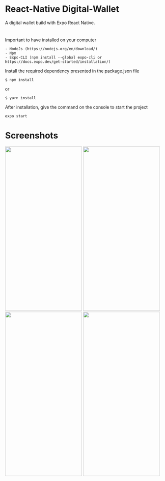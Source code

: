 # React-Native Digital-Wallet
A digital wallet build with Expo React Native.
#
Important to have installed on your computer
```
- NodeJs (https://nodejs.org/en/download/)
- Npm
- Expo-CLI (npm install --global expo-cli or https://docs.expo.dev/get-started/installation/)
```
Install the required dependency presented in the package.json file
```
$ npm install
```
or
```
$ yarn install
```
After installation, give the command on the console to start the project
```
expo start
```
# Screenshots
<img src="https://user-images.githubusercontent.com/120464714/210334251-2d4a3d0f-48f8-4c86-b1d9-b0c2dd17476f.png" data-canonical-src="https://user-images.githubusercontent.com/120464714/210334251-2d4a3d0f-48f8-4c86-b1d9-b0c2dd17476f.png" width="250" height="535" />  <img src="https://user-images.githubusercontent.com/120464714/210334488-d6adfbcf-64d9-4e03-b7de-3be96801648d.png" data-canonical-src="https://user-images.githubusercontent.com/120464714/210334488-d6adfbcf-64d9-4e03-b7de-3be96801648d.png" width="250" height="535" /> <img src="https://user-images.githubusercontent.com/120464714/210334623-771bcb88-f47e-4e4f-93c8-4a40014681b4.png" data-canonical-src="https://user-images.githubusercontent.com/120464714/210334623-771bcb88-f47e-4e4f-93c8-4a40014681b4.png" width="250" height="535" /> <img src="https://user-images.githubusercontent.com/120464714/210334927-45eb401d-1ba3-48e2-85b9-bfa0dbd3e7f2.png" data-canonical-src="https://user-images.githubusercontent.com/120464714/210334927-45eb401d-1ba3-48e2-85b9-bfa0dbd3e7f2.png" width="250" height="535" />



